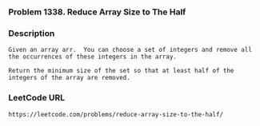 ### Problem 1338. Reduce Array Size to The Half

### Description
    Given an array arr.  You can choose a set of integers and remove all the occurrences of these integers in the array.
    
    Return the minimum size of the set so that at least half of the integers of the array are removed.
    
### LeetCode URL
    https://leetcode.com/problems/reduce-array-size-to-the-half/
